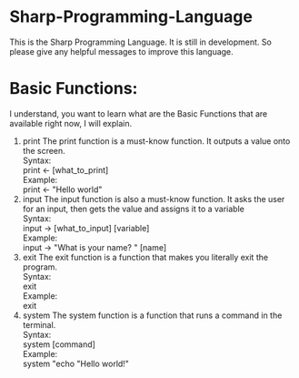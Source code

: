 # Sharp-Programming-Language
This is the Sharp Programming Language. It is still in development. So please give any helpful messages to improve this language.

# Basic Functions:
I understand, you want to learn what are the Basic Functions that are available right now, I will explain.

1. print
  The print function is a must-know function. It outputs a value onto the screen.<br>
  Syntax:<br>
  print <- [what_to_print]<br>
  Example:<br>
  print <- "Hello world"<br>
2. input
  The input function is also a must-know function. It asks the user for an input, then gets the value and assigns it to a variable<br>
  Syntax:<br>
  input -> [what_to_input] [variable]<br>
  Example:<br>
  input -> "What is your name? " [name]<br>
3. exit
  The exit function is a function that makes you literally exit the program.<br>
  Syntax:<br>
  exit<br>
  Example:<br>
  exit<br>
4. system
  The system function is a function that runs a command in the terminal.<br>
  Syntax:<br>
  system [command]<br>
  Example:<br>
  system "echo \"Hello world!\"<br>
